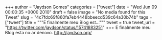 
+++
author = "Jaydson Gomes"
categories = ["tweet"]
date = "Wed Jun 09 00:00:35 +0000 2010"
draft = false
image = "No media found for this Tweet"
slug = "4c7fdc69f860fa7eb4448bbeecd539c64a30b74b"
tags = ["tweet"]
title = """E finalmente meu Blog est..."""
tweet = true
tweet_url = "https://twitter.com/jaydson/status/15741883251"
+++
E finalmente meu Blog esta no ar denovo. http://jaydson.org/
